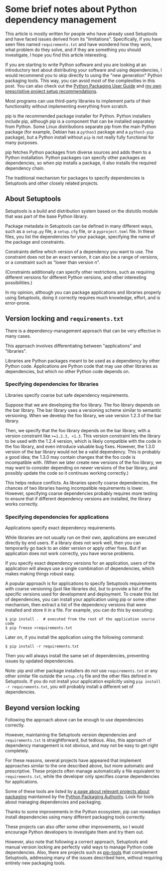# Some brief notes about Python dependency management

This article is mostly written for people who have already used Setuptools and have faced issues derived from its "limitations".
Specifically, if you have seen files named `requirements.txt` and have wondered how they work, what problem do they solve, and if they are something you should investigate, I hope you find this article interesting.

If you are starting to write Python software and you are looking at an introductory text about distributing your software and using dependencies, I would recommend you to skip directly to using the "new generation" Python packaging tools.
This way, you can avoid most of the complexities in this post.
You can also check out the [Python Packaging User Guide](https://packaging.python.org/en/latest/) and [my own prescriptive project setup recommendations](project_setup.md).

Most programs can use third-party libraries to implement parts of their functionality without implementing everything from scratch.

pip is the recommended package installer for Python.
Python installers include pip, although pip is a component that can be installed separately from Python.
Some Linux distributions separate pip from the main Python package (for example, Debian has a `python3` package and a `python3-pip` package), but a Python install without `pip` is not really fully functional for many purposes.

pip fetches Python packages from diverse sources and adds them to a Python installation.
Python packages can specify other packages as dependencies, so when pip installs a package, it also installs the required dependency chain.

The traditional mechanism for packages to specify dependencies is Setuptools and other closely related projects.

## About Setuptools

Setuptools is a build and distribution system based on the distutils module that was part of the base Python library.

Package metadata in Setuptools can be defined in many different ways, such as a `setup.py` file, a `setup.cfg` file, or a `pyproject.toml` file.
In these files, you list the dependencies for your package, specifying the name of the package and constraints.

Constraints define which version of a dependency you want to use.
The constraint does not be an exact version, it can also be a range of versions, or a constraint such as "lower than version n".

(Constraints additionally can specify other restrictions, such as requiring different versions for different Python versions, and other interesting possibilities.)

In my opinion, although you can package applications and libraries properly using Setuptools, doing it correctly requires much knowledge, effort, and is error-prone.

## Version locking and `requirements.txt`

There is a dependency-management approach that can be very effective in many cases.

This approach involves differentiating between "applications" and "libraries".

Libraries are Python packages meant to be used as a dependency by other Python code.
Applications are Python code that may use other libraries as dependencies, but which no other Python code depends on.

### Specifying dependencies for libraries

Libraries specify coarse but safe dependency requirements.

Suppose that we are developing the foo library.
The foo library depends on the bar library.
The bar library uses a versioning scheme similar to semantic versioning.
When we develop the foo library, we use version 1.2.3 of the bar library.

Then, we specify that the foo library depends on the bar library, with a version constraint like `>=1.2.3, <1.3`.
This version constraint lets the library to be used with the 1.2.4 version, which is likely compatible with the code in the foo library, and even introduce valuable bug fixes.
However, the 1.3.0 version of the bar library would not be a valid dependency.
This is probably a good idea; the 1.3.0 may contain changes that the foo code is incompatible with.
(When we later create new versions of the foo library, we may want to consider depending on newer versions of the bar library, and possibly update the code so it continues working correctly.)

This helps reduce conflicts.
As libraries specify coarse dependencies, the chances of two libraries having incompatible requirements is lower.
However, specifying coarse dependencies probably requires more testing to ensure that if different dependency versions are installed, the library works correctly.

### Specifying dependencies for applications

Applications specify exact dependency requirements.

While libraries are not usually run on their own, applications are executed directly by end users.
If a library does not work well, then you can temporarily go back to an older version or apply other fixes.
But if an application does not work correctly, you have worse problems.

If you specify exact dependency versions for an application, users of the application will always use a single combination of dependencies, which makes making things robust easy.

A popular approach is for applications to specify Setuptools requirements with coarse versioning (just like libraries do), but to provide a list of the specific versions used for development and deployment.
To create this list of dependencies, you can install your application using pip or some other mechanism, then extract a list of the dependency versions that were installed and store it in a file.
For example, you can do this by executing:

```
$ pip install .  # executed from the root of the application source code
$ pip freeze >requirements.txt
```

Later on, if you install the application using the following command:

```
$ pip install -r requirements.txt
```

Then you will always install the same set of dependencies, preventing issues by updated dependencies.

Note: pip and other package installers do *not* use `requirements.txt` or any other similar file outside the `setup.cfg` file and the other files defined in Setuptools.
If you do not install your application explicitly using `pip install -r requirements.txt`, you will probably install a different set of dependencies.

## Beyond version locking

Following the approach above can be enough to use dependencies correctly.

However, maintaining the Setuptools version dependencies and `requirements.txt` is straightforward, but tedious.
Also, this approach of dependency management is not obvious, and may not be easy to get right completely.

For these reasons, several projects have appeared that implement approaches similar to the one described above, but more automatic and prescriptive.
These projects often manage automatically a file equivalent to `requirements.txt`, while the developer only specifies coarse dependencies for applications.

Some of these tools are listed by [a page about relevant projects about packaging](https://packaging.python.org/en/latest/key_projects/) maintained by the [Python Packaging Authority](https://www.pypa.io/).
Look for tools about managing dependencies and packaging.

Thanks to some improvements in the Python ecosystem, pip can nowadays install dependencies using many different packaging tools correctly.

These projects can also offer some other improvements, so I would encourage Python developers to investigate them and try them out.

However, also note that following a correct approach, Setuptools and manual version locking are perfectly valid ways to manage Python code dependencies.
Also, there are projects such as [pip-tools](https://github.com/jazzband/pip-tools) that complement Setuptools, addressing many of the issues described here, without requiring entirely new packaging tools.
